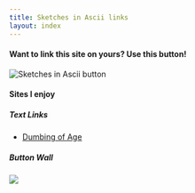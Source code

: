 ```yaml
---
title: Sketches in Ascii links
layout: index
---
```


#### Want to link this site on yours? Use this button!

![Sketches in Ascii button](/images/buttons/cellie-button.png)

#### Sites I enjoy

##### Text Links
- [Dumbing of Age](https://www.dumbingofage.com/)

##### Button Wall
 <a href="https://humanmademark.com"><img src="/images/buttons/human-made.gif"></a>
